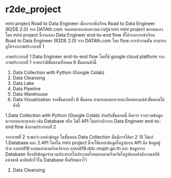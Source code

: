 # r2de_project
mini project  Road to Data Engineer
เนื่องจากพึ่งเรียน Road to Data Engineer (R2DE 2.0) จาก DATAth.com จบเลยมาลองทบทวนความรู้ด้วยทำ mini project ของตนเอง โดย mini project นี้จะแสดง Data Engineer end-to-end flow ที่ได้จากการเข้าเรียน Road to Data Engineer (R2DE 2.0) จาก DATAth.com โดย flow การทำงานนั้น สามารถดูได้จากภาพประกอบที่ 1
 
 
ภาพประกอบที่ 1 Data Engineer end-to-end flow โดยใช้ google cloud platform
จากภาพประกอบที่ 1 จะพบว่ามีขั้นตอนทั้งหมด 6 ขั้นตอนดังนี้
1.	Data Collection with Python (Google Colab)
2.	Data Cleansing
3.	Data Lake
4.	Data Pipeline
5.	Data Warehouse
6.	Data Visualization
จากขั้นตอนทั้ง 6 ขั้นตอน สามารถแสดงรายละเอียดของแต่ล่ะขั้นตอนได้ดังนี้

1.Data Collection with Python (Google Colab)
	สำหรับขั้นตอนนี้ คือการ รวบรวมข้อมูลมาจากหลายๆแหล่ง เช่น Database หรือ ไม่ก็ API
โดยอ้างอิงจาก Data Engineer end-to-end flow ดังภาพประกอบที่ 2
 
จากภาพที่ 2 จะพบว่า แหล่งข้อมูล ในขั้นตอน Data Collection นั้นมีการได้มา 2 วิธี ได้แก่ 1.Database และ 2.API โดยใน mini project นี้จะใช้แหล่งข้อมูลในรูปแบบ API คือ ข้อมูลผู้ป่วย covid19 แบบแยกตามจังหวัดจาก covid19.ddc.moph.go.th และ ข้อมูลจาก Database ที่อาศัยข้อมูลจำนวนประชากรในประเทศไทยแยกตามจังหวัดในรูปแบบสำนักงานสถิติแห่งชาติ มาบันทึกไว้ใน Database ที่เตรียมเอาไว้

2. Data Cleansing



